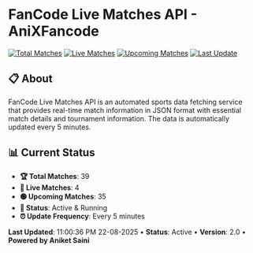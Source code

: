 # FanCode Live Matches API - AniXFancode

[![Total Matches](https://img.shields.io/badge/Total%20Matches-39-blue)](https://github.com/AniketSainiOp/AniXFancode)
[![Live Matches](https://img.shields.io/badge/Live%20Matches-4-red)](https://github.com/AniketSainiOp/AniXFancode)
[![Upcoming Matches](https://img.shields.io/badge/Upcoming%20Matches-35-green)](https://github.com/AniketSainiOp/AniXFancode)
[![Last Update](https://img.shields.io/badge/Last%20Update-11%3A00%3A36%20PM%2022-08-2025-orange)](https://github.com/AniketSainiOp/AniXFancode)

## 📋 About

FanCode Live Matches API is an automated sports data fetching service that provides real-time match information in JSON format with essential match details and tournament information. The data is automatically updated every 5 minutes.

## 📊 Current Status

- **🏆 Total Matches**: 39
- **🔴 Live Matches**: 4
- **🟢 Upcoming Matches**: 35
- **📡 Status**: Active & Running
- **⏰ Update Frequency**: Every 5 minutes

**Last Updated**: 11:00:36 PM 22-08-2025 • **Status**: Active • **Version**: 2.0 • **Powered by Aniket Saini**

